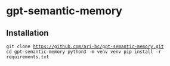 # gpt-semantic-memory

## Installation
<code>git clone https://github.com/ari-bc/gpt-semantic-memory.git
cd gpt-semantic-memory
python3 -m venv venv
pip install -r requirements.txt
</code>
